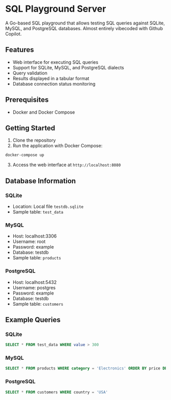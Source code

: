 # SQL Playground Server

A Go-based SQL playground that allows testing SQL queries against SQLite, MySQL, and PostgreSQL databases.
Almost entirely vibecoded with Github Copilot.

## Features

- Web interface for executing SQL queries
- Support for SQLite, MySQL, and PostgreSQL dialects
- Query validation
- Results displayed in a tabular format
- Database connection status monitoring

## Prerequisites

- Docker and Docker Compose

## Getting Started

1. Clone the repository
2. Run the application with Docker Compose:

```bash
docker-compose up
```

3. Access the web interface at `http://localhost:8080`

## Database Information

### SQLite
- Location: Local file `testdb.sqlite`
- Sample table: `test_data`

### MySQL
- Host: localhost:3306
- Username: root
- Password: example
- Database: testdb
- Sample table: `products`

### PostgreSQL
- Host: localhost:5432
- Username: postgres
- Password: example
- Database: testdb
- Sample table: `customers`

## Example Queries

### SQLite
```sql
SELECT * FROM test_data WHERE value > 300
```

### MySQL
```sql
SELECT * FROM products WHERE category = 'Electronics' ORDER BY price DESC
```

### PostgreSQL
```sql
SELECT * FROM customers WHERE country = 'USA'
```
